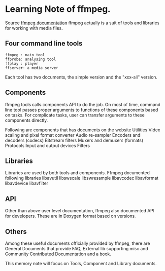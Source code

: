 # Learning Note of ffmpeg.
Source [ffmpeg documentation](https://ffmpeg.org/documentation.html)
ffmpeg actually is a suit of tools and libraries for working with media files. 

## Four command line tools
	ffmpeg : main tool 
	ffprobe: analysing tool
	ffplay : player
	ffserver: a media server
Each tool has two documents, the simple version and the "xxx-all" version.

## Components 
ffmpeg tools calls components API to do the job. On most of time, command line tool passes proper arguments to 
functions of these components based on tasks. For complicate tasks, user can transfer arguments to these components
directly. 

Following are components that has documents on the website
	Utilities
	Video scaling and pixel format converter
	Audio re-sampler
	Encoders and decoders (codecs)
	Bitstream filters
	Muxers and demuxers (formats)
	Protocols
	Input and output devices
	Filters

## Libraries 
Libraries are used by both tools and components. Ffmpeg documented following libraries
	libavutil
	libswscale
	libswresample
	libavcodec
	libavformat
	libavdevice
	libavfilter

## API 
Other than above user level documentation, ffmpeg also documented API for developers. These are in Doxygen format based on versions.

## Others
Among these useful documents officially provided by ffmpeg, there are General Documents that provide FAQ, External lib supporting misc and 
Community Contributed Documentation and a book.


This memory note will focus on Tools, Component and Library documents. 


